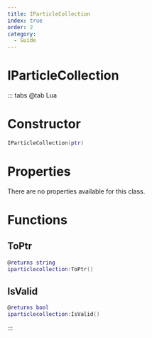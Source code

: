 ```yaml
---
title: IParticleCollection
index: true
order: 2
category:
  - Guide
---
```


# IParticleCollection

::: tabs
@tab Lua
# Constructor
```lua
IParticleCollection(ptr)
```
# Properties
There are no properties available for this class.
# Functions
## ToPtr
```lua
@returns string
iparticlecollection:ToPtr()
```
## IsValid
```lua
@returns bool
iparticlecollection:IsValid()
```

:::